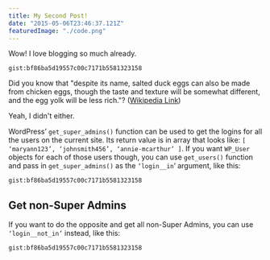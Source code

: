 ```yaml
---
title: My Second Post!
date: "2015-05-06T23:46:37.121Z"
featuredImage: "./code.png"
---
```


Wow! I love blogging so much already.

`gist:bf86ba5d19557c00c7171b5581323158`

Did you know that "despite its name, salted duck eggs can also be made from
chicken eggs, though the taste and texture will be somewhat different, and the
egg yolk will be less rich."?
([Wikipedia Link](http://en.wikipedia.org/wiki/Salted_duck_egg))

Yeah, I didn't either.

<p>WordPress’&nbsp;<code>get_super_admins()</code> function can be used to get the logins for all the users on the current site. Its return value is in array that looks like: <code>[ ‘maryann123’, ‘johnsmith456’, ‘annie-mcarthur’ ]</code>. If you want <code>WP_User</code> objects for each of those users though, you can use <code>get_users()</code>&nbsp;function and pass in&nbsp;<code>get_super_admins()</code>&nbsp;as the <code>‘login__in</code>‘ argument, like this:</p>

`gist:bf86ba5d19557c00c7171b5581323158`

<h2>Get non-Super Admins</h2>
<p>If you want to do the opposite and get all non-Super Admins, you can use <code>‘login__not_in’</code> instead, like this:</p>

`gist:bf86ba5d19557c00c7171b5581323158`
									